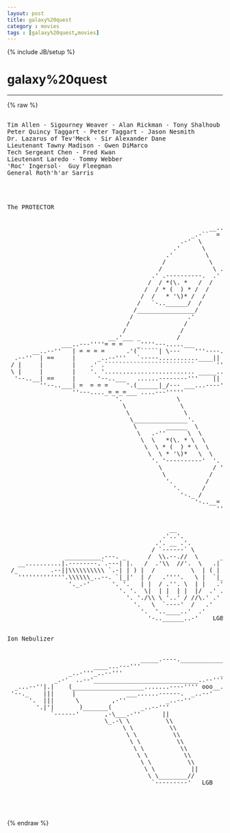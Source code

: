 ```yaml
---
layout: post
title: galaxy%20quest
category : movies
tags : [galaxy%20quest,movies]
---
```

{% include JB/setup %}
# galaxy%20quest
---
{% raw %}
<pre>

Tim Allen - Sigourney Weaver - Alan Rickman - Tony Shalhoub
Peter Quincy Taggart - Peter Taggart - Jason Nesmith
Dr. Lazarus of Tev&#039;Meck - Sir Alexander Dane 
Lieutenant Tawny Madison - Gwen DiMarco 
Tech Sergeant Chen - Fred Kwan 
Lieutenant Laredo - Tommy Webber 
&#039;Roc&#039; Ingersol-  Guy Fleegman 
General Roth&#039;h&#039;ar Sarris 




The PROTECTOR 


                                                        __..------.._ 
                                                   _.-``  = = = |    ``-._ 
                                                .-&#039;  \          |         `-._ 
                                              .&#039;      \         |             `. 
                                            .&#039;         \        |            /  `. 
                                           /            \     __|_          /     `. 
                                          /              \ .``    ````-._  /        `. 
                                        .&#039; .----------.  .&#039;              `-.          \ 
                                       /  / *(\. *   /  /                   `.         \ 
                                      /  / * (  ) * /  /                    __\_________\___ 
                                     /  /   * &#039;\)* /  /                     \________________\ 
                                    /   `-..______/  /                        \== .-----. ==\ 
                                   /________________/                          \== \== ==\ ==\ 
                                  /               .&#039;                           _\==_`-----`_==\_ 
                                 /               /                             \________________\ 
                                /               / 
                            __.&#039;___ _          / 
               ___..---&#039;&#039;&#039;&#039;= = =    _&#039;&#039;&#039;&#039;---.....___ 
       __..--&#039;&#039;   | = = = =      .&#039;(``````| \---    &#039;&#039;&#039;----...____ 
  .--&#039;&#039;  | ==     |      _..--&#039;&#039;&#039;   `-----...........____||      |&#039;&#039;&#039;----... 
 / |     |        |    .&#039; .`````````````````````````      &#039;&#039;&#039;&#039;&#039;&#039;----------. \ 
 \ |     |        |    &#039;. &#039;......................... _____......----------&#039; / 
  &#039;--..__| ==     |      &#039;--..___   ......--------&#039;&#039;&#039;    ||   ___|...----&#039;&#039;&#039; 
         &#039;&#039;--..___| =  = = =     &#039;.(______|_/--- ___...----&#039;&#039;&#039; 
                  &#039;&#039;---...._=_=_=___ ....---&#039;&#039;&#039;&#039;&#039; 
                              &#039;.               \ 
                                \               \                               _________________ 
                                 \               \                             /________________/ 
                                  \_______________&#039;.                            /== .-----. ==/ 
                                   \        ______  \                          /== /== ==/ ==/ 
                                    \   .-&#039;&#039;      \  \                       _/==_&#039;-----&#039;_==/_ 
                                     \  \   *(\. * \  \                     /________________/ 
                                      \  \ * (  ) * \  \                      /         / 
                                       \  \ * &#039;\)*   \  \                   .&#039;         / 
                                        &#039;. &#039;----------&#039;  &#039;.             _.-&#039;          / 
                                          \              / &#039;..___ ....-&#039;   \        .&#039; 
                                           \            /       |           \     .&#039; 
                                            &#039;.         /        |            \  .&#039; 
                                              &#039;.      /         |            _.&#039; 
                                                &#039;-._ /          |        _.-&#039; 
                                                    &#039;-..__= = = |   _..-&#039;         LGB 
                                                          &#039;&#039;------&#039;&#039; 


                                             __ 
                                           .&#039;..&#039;. 
                                         .&#039;. __ .&#039;. 
                                        / `------` \ 
                __________.---. _      /  \\.--.//  \      _ .---.__________ 
   __..........|.--------.`.---| |.   /  .&#039;\\  //&#039;.  \   .| |---.&#039;.--------.|..........__ 
 /_         .--||\\\\\\\\\\ `.-| | ) |  /          \  | ( | |-.&#039; //////////||--.         _\ 
   &#039;&#039;&#039;&#039;&#039;&#039;&#039;&#039;&#039;&#039;&#039;&#039;&#039;.\\\\\\_..--. `|_|&#039;  | /   .&#039;&#039;&#039;&#039;.   \ |  `|_|&#039; .--.._//////.&#039;&#039;&#039;&#039;&#039;&#039;&#039;&#039;&#039;&#039;&#039;&#039;&#039; 
                 &#039;._.-&#039;      &#039;. &#039;.   | |  / .&#039;&#039;. \  | |   .&#039; .&#039;      `-._.` 
                               &#039;. &#039;.  \|  | |  | |  |/  .&#039; .&#039; 
                                 &#039;. &#039;./\\ \ &#039;..&#039; / //\.&#039; .&#039; 
                                   &#039;.   \  `----&#039;  /   .&#039; 
                                     &#039;.  &#039;..____..&#039;  .&#039; 
                                       &#039;-..______..-&#039;    LGB 


Ion Nebulizer 


                                     _____.----._________________________ 
                        ____...---&#039;&#039;&#039;                              __..--&#039;&#039;. 
                 _..-&#039;&#039;&#039;_..--&#039;&#039;&#039;                           __..--&#039;&#039;    _..-&#039; 
             _.-&#039;  ..--&#039;_____________________________..--&#039;&#039;&#039;--.. _..-&#039;&#039; 
  _...--&#039;&#039;|.|    (____________________.......----&#039;&#039;&#039;&#039; ooo__..--&#039;&#039; 
 &#039;--._    |||     |              ___......------.  _..--&#039; 
      &#039;.  |||      \         ,-&#039;&#039;           _..--&#039;&#039; 
        &#039;.|&#039;|       )_______(        _..--&#039;&#039;&#039; 
            `------&#039;       ,-\___.-&#039;&#039;      || 
                           \_.-\ \          \\ 
                                \ \          \\ 
                                 \ \          \\ 
                                  \ \          \\ 
                                   \ \          \\ 
                                    \ \          \\ 
                                     \ \          \\ 
                                      \ \          || 
                                       \ \________// 
                                        `---------&#039;   LGB 



 </pre>
{% endraw %}
